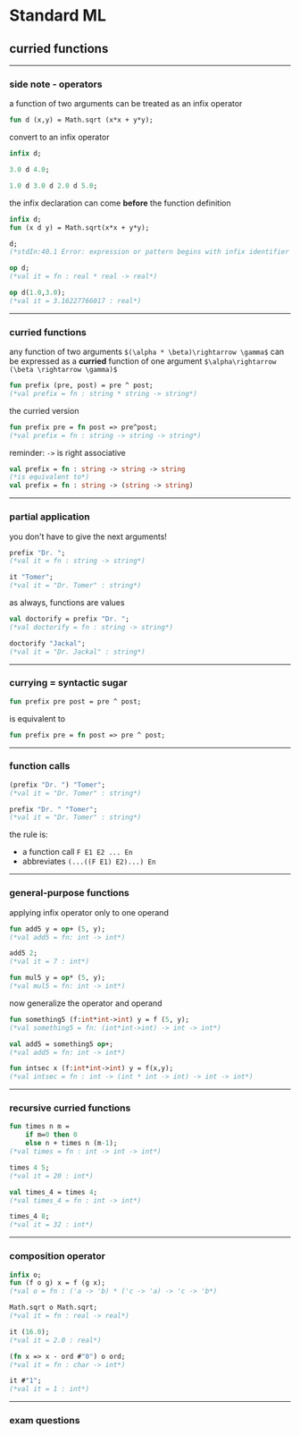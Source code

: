 # Standard ML

## curried functions

---

### side note - operators

a function of two arguments can be treated as an infix operator

```sml
fun d (x,y) = Math.sqrt (x*x + y*y);
```
<!-- .element: data-thebe-executable-sml -->

convert to an infix operator

```sml
infix d;

3.0 d 4.0;

1.0 d 3.0 d 2.0 d 5.0;
```
<!-- .element: data-thebe-executable-sml -->

<!--vert-->

the infix declaration can come __before__ the function definition

```sml
infix d;
fun (x d y) = Math.sqrt(x*x + y*y);

d;
(*stdIn:40.1 Error: expression or pattern begins with infix identifier "d"*)

op d;
(*val it = fn : real * real -> real*)

op d(1.0,3.0);
(*val it = 3.16227766017 : real*)
```
<!-- .element: data-thebe-executable-sml -->

---

### curried functions

any function of two arguments `$(\alpha * \beta)\rightarrow \gamma$` can be expressed as a **curried** function of one argument `$\alpha\rightarrow (\beta \rightarrow \gamma)$`

```sml
fun prefix (pre, post) = pre ^ post;
(*val prefix = fn : string * string -> string*)
```
<!-- .element: data-thebe-executable-sml -->

the curried version

```sml
fun prefix pre = fn post => pre^post;
(*val prefix = fn : string -> string -> string*)
```
<!-- .element: data-thebe-executable-sml -->

<!--vert-->

reminder: `->` is right associative

```sml
val prefix = fn : string -> string -> string
(*is equivalent to*)
val prefix = fn : string -> (string -> string)
```

---

### partial application

you don't have to give the next arguments!

```sml
prefix "Dr. ";
(*val it = fn : string -> string*)

it "Tomer";
(*val it = "Dr. Tomer" : string*)
```
<!-- .element: data-thebe-executable-sml -->

as always, functions are values

```sml
val doctorify = prefix "Dr. ";
(*val doctorify = fn : string -> string*)

doctorify "Jackal";
(*val it = "Dr. Jackal" : string*)
```
<!-- .element: data-thebe-executable-sml -->

---

### currying = syntactic sugar

```sml
fun prefix pre post = pre ^ post;
```
<!-- .element: data-thebe-executable-sml -->

is equivalent to

```sml
fun prefix pre = fn post => pre ^ post;
```
<!-- .element: data-thebe-executable-sml -->

---

### function calls

```sml
(prefix "Dr. ") "Tomer";
(*val it = "Dr. Tomer" : string*)

prefix "Dr. " "Tomer";
(*val it = "Dr. Tomer" : string*)
```
<!-- .element: data-thebe-executable-sml -->

the rule is:
* a function call `F E1 E2 ... En`
* abbreviates `(...((F E1) E2)...) En`

---

### general-purpose functions

applying infix operator only to one operand

```sml
fun add5 y = op+ (5, y);
(*val add5 = fn: int -> int*)

add5 2;
(*val it = 7 : int*)

fun mul5 y = op* (5, y);
(*val mul5 = fn: int -> int*)
```
<!-- .element: data-thebe-executable-sml -->

<!--vert-->

now generalize the operator and operand

```sml
fun something5 (f:int*int->int) y = f (5, y);
(*val something5 = fn: (int*int->int) -> int -> int*)

val add5 = something5 op+;
(*val add5 = fn: int -> int*)

fun intsec x (f:int*int->int) y = f(x,y);
(*val intsec = fn : int -> (int * int -> int) -> int -> int*)
```
<!-- .element: data-thebe-executable-sml -->

---

### recursive curried functions

```sml
fun times n m =
    if m=0 then 0
    else n + times n (m-1);
(*val times = fn : int -> int -> int*)

times 4 5;
(*val it = 20 : int*)

val times_4 = times 4;
(*val times_4 = fn : int -> int*)

times_4 8;
(*val it = 32 : int*)
```
<!-- .element: data-thebe-executable-sml -->

---

### composition operator

```sml
infix o;
fun (f o g) x = f (g x);
(*val o = fn : ('a -> 'b) * ('c -> 'a) -> 'c -> 'b*)

Math.sqrt o Math.sqrt;
(*val it = fn : real -> real*)

it (16.0);
(*val it = 2.0 : real*)

(fn x => x - ord #"0") o ord;
(*val it = fn : char -> int*)

it #"1";
(*val it = 1 : int*)
```
<!-- .element: data-thebe-executable-sml -->

---

### exam questions

<!--vert-->

<!-- .slide: data-background-iframe="http://localhost:8888/notebooks/tut3-exam-questions.ipynb" data-background-interactive -->
